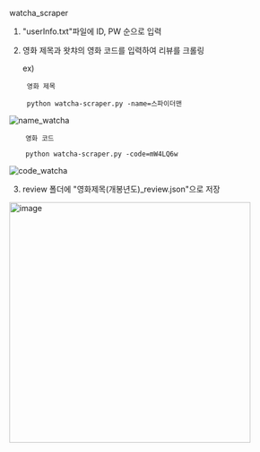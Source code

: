 watcha_scraper


1. "userInfo.txt"파일에 ID, PW 순으로 입력


2. 영화 제목과 왓챠의 영화 코드를 입력하여 리뷰를 크롤링


      ex)


        영화 제목

        python watcha-scraper.py -name=스파이더맨
      
![name_watcha](https://user-images.githubusercontent.com/22663614/73133004-28964500-4066-11ea-9378-f59dbd911854.gif)




        영화 코드

        python watcha-scraper.py -code=mW4LQ6w
      
![code_watcha](https://user-images.githubusercontent.com/22663614/73133008-35b33400-4066-11ea-9cb2-0e86ed4d7f32.gif)



3. review 폴더에 "영화제목(개봉년도)_review.json"으로 저장


<img width="430" alt="image" src="https://user-images.githubusercontent.com/22663614/73132023-6ee4a780-4058-11ea-9afd-194c61aa15e4.png">
